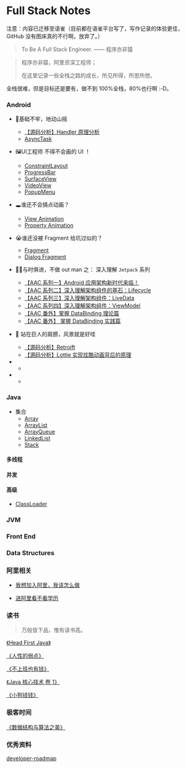# Full Stack Notes


注意：内容已迁移至语雀（目前都在语雀平台写了，写作记录的体验更佳，GitHub 没有图床真的不行啊，放弃了。）


> To Be A Full  Stack Engineer.  —— 程序亦非猿

> 程序亦非猿，阿里资深工程师；
>
> 在这里记录一些全栈之路的成长，所见所得，所思所想。



全栈很难，但是目标还是要有，做不到 100%全栈，80%也行啊 :-D。



 ### Android 


- 💪基础不牢，地动山摇
  - [【源码分析】Handler 原理分析](./android/handler.md)
  - [AsyncTask](./android/asynctask.md)

- 🖼UI工程师 不得不会画的 UI ！
  - [ConstraintLayout](./android/constraintlayout.md)
  - [ProgressBar](./android/progressbar.md)
  - [SurfaceView](./android/surfaceview.md)
  - [VideoView](./android/videoview.md)
  - [PopupMenu](./android/popupmenu.md)
- 🕳谁还不会搞点动画？
  - [View Animation](./android/view-animation.md)
  - [Property Animation](./android/property-animation.md)
- 😭谁还没被 Fragment 给坑过似的？
  - [Fragment](./android/fragment.md)
  - [Dialog Fragment](./android/dialog-fragment.md)
- 🐂🍺与时俱进，不做 out man 之： 深入理解 `Jetpack` 系列
  - [【AAC 系列一】Android 应用架构新时代来临！](./android/aac.md)
  - [【AAC 系列二】深入理解架构组件的基石：Lifecycle](./android/aac-lifecycle.md)
  - [【AAC 系列三】深入理解架构组件：LiveData](./android/aac-livedata.md)
  - [【AAC 系列四】深入理解架构组件：ViewModel](./android/aac-viewmodel.md)
  - [【AAC 番外】掌握 DataBinding 理论篇](./android/databinding.md)
  - [【AAC 番外】 掌握 DataBinding 实践篇](./android/databinding-get-started.md)
- 🤩 站在巨人的肩膀，风景就是好哇
  - [【源码分析】Retroift](./android/retrofit.md)
  - [【源码分析】Lottie 实现炫酷动画背后的原理](./android/lottie.md)
- 
  - 
- 
  - 



### Java



- 集合
  - [Array](./java/array.md)
  - [ArrayList](./java/arraylist.md)
  - [ArrayQueue](./java/arrayqueue.md)
  - [LinkedList](./java/linkedlist.md)
  - [Stack](./java/stack.md)



#### 多线程



#### 并发



#### 高级

- [ClassLoader](./java/classloader.md)



### JVM



### Front End



### Data Structures



### 阿里相关

- [我想加入阿里，我该怎么做](./others/alibaba-1.md)

- [进阿里看不看学历](./others/alibaba-2.md)



### 读书

> 万般皆下品，惟有读书高。

[《Head First Java》](./books/head-first-java.md)

[《人性的弱点》](./books/ren-xing-de-ruo-dian.md)

[《不上班也有钱》](./books/bu-shang-ban-ye-you-qian.md)

[《Java 核心技术 卷 1》](./books/core-java-1-10th.md)

[《小狗钱钱》](./books/xiao-gou-qian-qian.md)



### 极客时间

[《数据结构与算法之美》](./geek-course/sjjgysfzm/README.md)



### 优秀资料

[developer-roadmap](https://github.com/kamranahmedse/developer-roadmap)